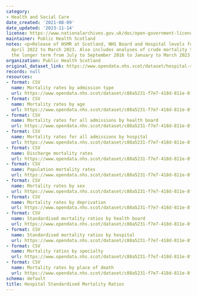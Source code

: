```yaml
---
category:
- Health and Social Care
date_created: '2021-08-09'
date_updated: '2023-11-14'
license: https://www.nationalarchives.gov.uk/doc/open-government-licence/version/3/
maintainer: Public Health Scotland
notes: <p>Release of HSMR at Scotland, NHS Board and Hospital levels for the period
  April 2022 to March 2023. Also includes analyses of crude mortality trends over
  the longer term from July to September 2016 to January to March 2023.</p>
organization: Public Health Scotland
original_dataset_link: https://www.opendata.nhs.scot/dataset/hospital-standardised-mortality-ratios
records: null
resources:
- format: CSV
  name: Mortality rates by admission type
  url: https://www.opendata.nhs.scot/dataset/c88a5231-f7e7-418d-811e-8fc2bec79787/resource/dc09221b-57cd-4fbb-b1ec-d1ec8607d4bc/download/2023-11-14_admissions_type_open_data.csv
- format: CSV
  name: Mortality rates by age
  url: https://www.opendata.nhs.scot/dataset/c88a5231-f7e7-418d-811e-8fc2bec79787/resource/0af7aecb-528c-4214-b86d-87370c0fa2b7/download/2023-11-14_age_group_open_data.csv
- format: CSV
  name: Mortality rates for all admissions by health board
  url: https://www.opendata.nhs.scot/dataset/c88a5231-f7e7-418d-811e-8fc2bec79787/resource/5e19bfcc-814a-4ab5-91de-0863be84ebfb/download/2023-11-14_all_admissions_open_data_hb.csv
- format: CSV
  name: Mortality rates for all admissions by hospital
  url: https://www.opendata.nhs.scot/dataset/c88a5231-f7e7-418d-811e-8fc2bec79787/resource/1340bc5f-33a0-4be2-87a4-0e1738547b38/download/2023-11-14_all_admissions_open_data_hosp.csv
- format: CSV
  name: Discharge mortality rates
  url: https://www.opendata.nhs.scot/dataset/c88a5231-f7e7-418d-811e-8fc2bec79787/resource/64347580-f69f-49a0-acc9-b509bbceab58/download/2023-11-14_discharge_open_data.csv
- format: CSV
  name: Population mortality rates
  url: https://www.opendata.nhs.scot/dataset/c88a5231-f7e7-418d-811e-8fc2bec79787/resource/ec2af2be-87b6-4df8-b76c-7dd46061f5be/download/2023-11-14_pop_open_data.csv
- format: CSV
  name: Mortality rates by sex
  url: https://www.opendata.nhs.scot/dataset/c88a5231-f7e7-418d-811e-8fc2bec79787/resource/cc1488be-b6b3-4bb2-9245-8307ca92056f/download/2023-11-14_sex_open_data.csv
- format: CSV
  name: Mortality rates by deprivation
  url: https://www.opendata.nhs.scot/dataset/c88a5231-f7e7-418d-811e-8fc2bec79787/resource/b409ca3c-c6e3-4c3b-8910-fedabe2c8e6e/download/2023-11-14_simd_open_data.csv
- format: CSV
  name: Standardised mortality ratios by health board
  url: https://www.opendata.nhs.scot/dataset/c88a5231-f7e7-418d-811e-8fc2bec79787/resource/1dbd64b9-9e9f-4268-a083-4a2480ed2da3/download/2023-11-14_smr_open_data_hb.csv
- format: CSV
  name: Standardised mortality ratios by hospital
  url: https://www.opendata.nhs.scot/dataset/c88a5231-f7e7-418d-811e-8fc2bec79787/resource/8381c6f3-21b1-4db6-9c12-fa464c9e4aa4/download/2023-11-14_smr_open_data_hosp.csv
- format: CSV
  name: Mortality ratios by specialty
  url: https://www.opendata.nhs.scot/dataset/c88a5231-f7e7-418d-811e-8fc2bec79787/resource/f46655f0-7d4d-4fba-95f1-76047cb84953/download/2023-11-14_spec_open_data.csv
- format: CSV
  name: Mortality rates by place of death
  url: https://www.opendata.nhs.scot/dataset/c88a5231-f7e7-418d-811e-8fc2bec79787/resource/0f906b20-3e3d-4c0e-b6d4-23b74f209ec6/download/2023-11-14_place_open_data.csv
schema: default
title: Hospital Standardised Mortality Ratios
---
```

